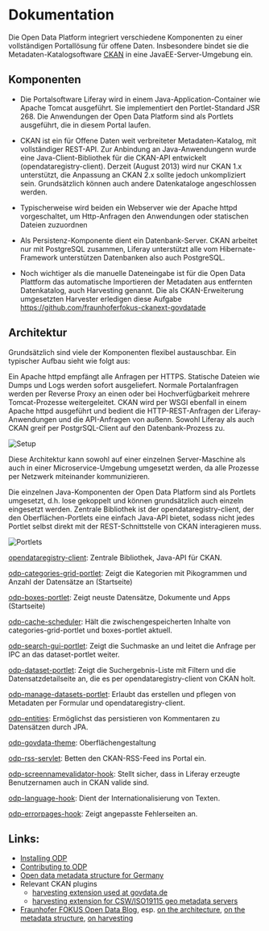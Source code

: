 Dokumentation
=============

Die Open Data Platform integriert verschiedene Komponenten zu einer vollständigen Portallösung für offene Daten. Insbesondere bindet sie die Metadaten-Katalogsoftware [CKAN](http://ckan.org) in eine JavaEE-Server-Umgebung ein.


Komponenten
-----------

- Die Portalsoftware Liferay wird in einem Java-Application-Container wie Apache Tomcat ausgeführt. Sie implementiert den Portlet-Standard JSR 268. Die Anwendungen der Open Data Platform sind als Portlets ausgeführt, die in diesem Portal laufen.

- CKAN ist ein für Offene Daten weit verbreiteter Metadaten-Katalog, mit vollständiger REST-API. Zur Anbindung an Java-Anwendungenn wurde eine Java-Client-Bibliothek für die CKAN-API entwickelt (opendataregistry-client). Derzeit (August 2013) wird nur CKAN 1.x unterstützt, die Anpassung an CKAN 2.x sollte jedoch unkompliziert sein. Grundsätzlich können auch andere Datenkataloge angeschlossen werden.

- Typischerweise wird beiden ein Webserver wie der Apache httpd vorgeschaltet, um Http-Anfragen den Anwendungen oder statischen Dateien zuzuordnen

- Als Persistenz-Komponente dient ein Datenbank-Server. CKAN arbeitet nur mit PostgreSQL zusammen, Liferay unterstützt alle vom Hibernate-Framework unterstützen Datenbanken also auch PostgreSQL.

- Noch wichtiger als die manuelle Dateneingabe ist für die Open Data Plattform das automatische Importieren der Metadaten aus entfernten Datenkatalog, auch Harvesting genannt. Die als CKAN-Erweiterung umgesetzten Harvester erledigen diese Aufgabe https://github.com/fraunhoferfokus-ckanext-govdatade

Architektur
-----------

Grundsätzlich sind viele der Komponenten flexibel austauschbar. Ein typischer Aufbau sieht wie folgt aus:

Ein Apache httpd empfängt alle Anfragen per HTTPS. Statische Dateien wie Dumps und Logs werden sofort ausgeliefert. Normale Portalanfragen werden per Reverse Proxy an einen oder bei Hochverfügbarkeit mehrere Tomcat-Prozesse weitergeleitet. CKAN wird per WSGI ebenfall in einem Apache httpd ausgeführt und bedient die HTTP-REST-Anfragen der Liferay-Anwendungen und die API-Anfragen von außenn. Sowohl Liferay als auch CKAN greif per PostgrSQL-Client auf den Datenbank-Prozess zu.

![Setup](https://gitlab.fokus.fraunhofer.de/opendataplatform/govdata-ui/raw/master/doc/simple-setup.svg)

Diese Architektur kann sowohl auf einer einzelnen Server-Maschine als auch in einer Microservice-Umgebung umgesetzt werden, da alle Prozesse per Netzwerk miteinander kommunizieren.

Die einzelnen Java-Komponenten der Open Data Platform sind als Portlets umgesetzt, d.h. lose gekoppelt und können grundsätzlich auch einzeln eingesetzt werden. Zentrale Bibliothek ist der opendataregistry-client, der den Oberflächen-Portlets eine einfach Java-API bietet, sodass nicht jedes Portlet selbst direkt mit der REST-Schnittstelle von CKAN interagieren muss.

![Portlets](https://gitlab.fokus.fraunhofer.de/opendataplatform/govdata-ui/raw/master/doc/portlet-architecture.svg)

[opendataregistry-client](../../opendataregistry-client): Zentrale Bibliothek, Java-API für CKAN.

[odp-categories-grid-portlet](../../categories-grid-portlet): Zeigt die Kategorien mit Pikogrammen und Anzahl der Datensätze an (Startseite)

[odp-boxes-portlet](../../boxes-portlet): Zeigt neuste Datensätze, Dokumente und Apps (Startseite)

[odp-cache-scheduler](../../cache-scheduler): Hält die zwischengespeicherten Inhalte von categories-grid-portlet und boxes-portlet aktuell.

[odp-search-gui-portlet](../../search-gui-portlet): Zeigt die Suchmaske an und leitet die Anfrage per IPC an das dataset-portlet weiter.

[odp-dataset-portlet](../../dataset-portlet): Zeigt die Suchergebnis-Liste mit Filtern und die Datensatzdetailseite an, die es per opendataregistry-client von CKAN holt.

[odp-manage-datasets-portlet](../../manage-datasets-portlet): Erlaubt das erstellen und pflegen von Metadaten per Formular und opendataregistry-client.

[odp-entities](../../entities): Ermöglichst das persistieren von Kommentaren zu Datensätzen durch JPA.

[odp-govdata-theme](../../govdata-theme): Oberflächengestaltung

[odp-rss-servlet](../../rss-servlet): Betten den CKAN-RSS-Feed ins Portal ein.

[odp-screennamevalidator-hook](../../screennamevalidator-hook): Stellt sicher, dass in Liferay erzeugte Benutzernamen auch in CKAN valide sind.

[odp-language-hook](../../language-hook): Dient der Internationalisierung von Texten.

[odp-errorpages-hook](../../errorpages-hook): Zeigt angepasste Fehlerseiten an.


Links:
------

- [Installing ODP](./blob/master/INSTALL.md)
- [Contributing to ODP](./blob/master/CONTRIBUTING.md)
- [Open data metadata structure for Germany](https://github.com/fraunhoferfokus/ogd-metadata)
- Relevant CKAN plugins
  - [harvesting extension used at govdata.de](https://github.com/fraunhoferfokus/ckanext-govdatade)
  - [harvesting extension for CSW/ISO19115 geo metadata servers](https://github.com/fraunhoferfokus/ckanext-spatial/tree/ogpd)
- [Fraunhofer FOKUS Open Data Blog](http://open-data.fokus.fraunhofer.de), esp. [on the architecture](http://open-data.fokus.fraunhofer.de/?p=1154&lang=en), 
[on the metadata structure](http://open-data.fokus.fraunhofer.de/?p=643&lang=en), [on harvesting](http://open-data.fokus.fraunhofer.de/?p=2418&lang=en)
